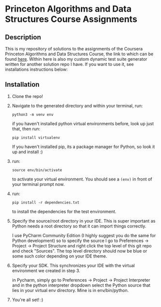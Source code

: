Princeton Algorithms and Data Structures Course Assignments 
==================================================================
Description
-----------
This is my repository of solutions to the assignments of the Coursera 
Princeton Algorithms and Data Structures Course, the link to which
can be found [here](https://www.coursera.org/learn/algorithms-part1).
Within here is also my custom dynamic test suite generator written for another 
solution repo I have. If you want to use it, see installations instructions below:


Installation
------------
1. Clone the repo!

2. Navigate to the generated directory and within your terminal, run:

    `python3 -m venv env`
    
    if you haven't installed python virtual environments before, look up just that, then run:
    
    `pip install virtualenv`
    
    If you haven't installed pip, its a package manager for Python, so look it up and install :)
3. run:

    `source env/bin/activate`
    
    to activate your virtual environment. You should see a `(env)` in front of your terminal
    prompt now.
    
4. run:
    
    `pip install -r dependencies.txt`
    
    to install the dependencies for the test environment. 
    
5. Specify the source/root directory in your IDE. This is super important as Python needs a
    root directory so that it can import things correctly. 
    
    I use PyCharm Community Edition (I highly suggest you do the
    same for Python development) so to specify the source I go to Preferences -> Project -> 
    Project Structure and right click the top level of this git repo and check "Sources". The
    top level directory should now be blue or some such color depending on your IDE theme. 
    
6. Specify your SDK. This synchronizes your IDE with the virtual environment we created in step 3.
    
    in Pycharm, simply go to Preferences -> Project -> Project Interpreter and in the python interpreter
    dropdown select the Python source that lies in your virtual env directory. Mine is in 
    env/bin/python.
    
5. You're all set! :)